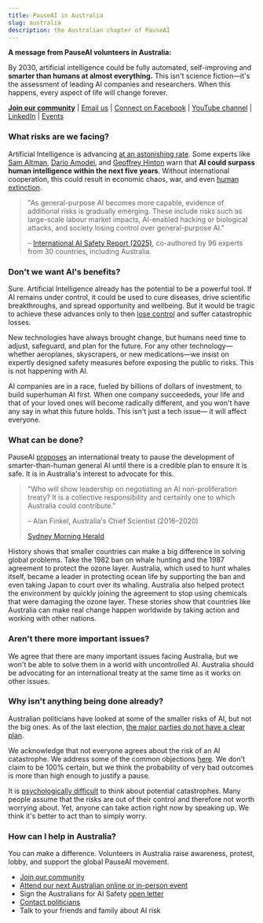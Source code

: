 ```yaml
---
title: PauseAI in Australia
slug: australia
description: the Australian chapter of PauseAI
---
```

**A message from PauseAI volunteers in Australia:**

By 2030, artificial intelligence could be fully automated, self-improving and **smarter than humans at almost everything.** This isn't science fiction—it's the assessment of leading AI companies and researchers. When this happens, every aspect of life will change forever.

**[Join our community](/join)** | [Email us](mailto:australia@pauseai.info) | [Connect on Facebook](https://www.facebook.com/groups/571590459293618) | [YouTube channel](https://www.youtube.com/channel/UCjjMieiOlSFf7jud0yhHQSg) | [LinkedIn](https://www.linkedin.com/company/pauseai-australia) | [Events](https://lu.ma/PauseAIAustralia)

### What risks are we facing?

Artificial Intelligence is advancing [at an astonishing rate](/urgency). Some experts like [Sam Altman](https://time.com/7205596/sam-altman-superintelligence-agi/), [Dario Amodei](https://arstechnica.com/ai/2025/01/anthropic-chief-says-ai-could-surpass-almost-all-humans-at-almost-everything-shortly-after-2027/), and [Geoffrey Hinton](https://en.wikipedia.org/wiki/Artificial_general_intelligence) warn that **AI could surpass human intelligence within the next five years**. Without international cooperation, this could result in economic chaos, war, and even [human extinction](/xrisk).

> "As general-purpose AI becomes more capable, evidence of additional risks is gradually emerging. These include risks such as large-scale labour market impacts, AI-enabled hacking or biological attacks, and society losing control over general-purpose AI."
>
> – [International AI Safety Report (2025)](https://assets.publishing.service.gov.uk/media/679a0c48a77d250007d313ee/International_AI_Safety_Report_2025_accessible_f.pdf), co-authored by 96 experts from 30 countries, including Australia.

### Don't we want AI's benefits?

Sure. Artificial Intelligence already has the potential to be a powerful tool. If AI remains under control, it could be used to cure diseases, drive scientific breakthroughs, and spread opportunity and wellbeing. But it would be tragic to achieve these advances only to then [lose control](/ai-takeover) and suffer catastrophic losses.

New technologies have always brought change, but humans need time to adjust, safeguard, and plan for the future. For any other technology—whether aeroplanes, skyscrapers, or new medications—we insist on expertly designed safety measures before exposing the public to risks. This is not happening with AI.

AI companies are in a race, fueled by billions of dollars of investment, to build superhuman AI first. When one company succeededs, your life and that of your loved ones will become radically different, and you won't have any say in what this future holds. This isn't just a tech issue— it will affect everyone.

### What can be done?

PauseAI [proposes](/proposal) an international treaty to pause the development of smarter-than-human general AI until there is a credible plan to ensure it is safe. It is in Australia's interest to advocate for this.

> "Who will show leadership on negotiating an AI non-proliferation treaty? It is a collective responsibility and certainly one to which Australia could contribute."
>
> – Alan Finkel, Australia's Chief Scientist (2016–2020)
>
> [Sydney Morning Herald](https://www.smh.com.au/technology/the-ai-horse-has-bolted-it-s-time-for-the-nuclear-option-20230807-p5duel.html)

History shows that smaller countries can make a big difference in solving global problems. Take the 1982 ban on whale hunting and the 1987 agreement to protect the ozone layer. Australia, which used to hunt whales itself, became a leader in protecting ocean life by supporting the ban and even taking Japan to court over its whaling. Australia also helped protect the environment by quickly joining the agreement to stop using chemicals that were damaging the ozone layer. These stories show that countries like Australia can make real change happen worldwide by taking action and working with other nations.

### Aren't there more important issues?

We agree that there are many important issues facing Australia, but we won't be able to solve them in a world with uncontrolled AI. Australia should be advocating for an international treaty at the same time as it works on other issues.

### Why isn't anything being done already?

Australian politicians have looked at some of the smaller risks of AI, but not the big ones. As of the last election, [the major parties do not have a clear plan](https://www.australiansforaisafety.com.au/scorecard).

We acknowledge that not everyone agrees about the risk of an AI catastrophe. We address some of the common objections [here](/faq). We don't claim to be 100% certain, but we think the probability of very bad outcomes is more than high enough to justify a pause.

It is [psychologically difficult](/psychology-of-x-risk) to think about potential catastrophes. Many people assume that the risks are out of their control and therefore not worth worrying about. Yet, anyone can take action right now by speaking up. We think it's better to act than to simply worry.

### How can I help in Australia?

You can make a difference. Volunteers in Australia raise awareness, protest, lobby, and support the global PauseAI movement.

- [Join our community](/join)
- [Attend our next Australian online or in-person event](https://lu.ma/PauseAIAustralia)
- Sign the Australians for AI Safety [open letter](https://www.australiansforaisafety.com.au/letters)
- [Contact politicians](/writing-a-letter)
- Talk to your friends and family about AI risk
